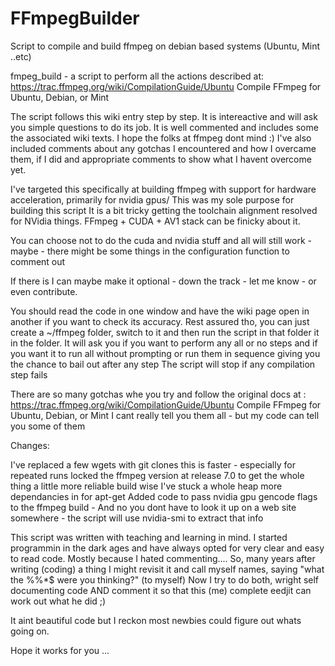 # FFmpegBuilder
Script to compile and build ffmpeg on debian based systems (Ubuntu, Mint ..etc)

fmpeg_build - a script to perform all the actions described at:
https://trac.ffmpeg.org/wiki/CompilationGuide/Ubuntu Compile FFmpeg for Ubuntu, Debian, or Mint

The script follows this wiki entry step by step. 
It is intereactive and will ask you simple questions to do its job. 
It is well commented and includes some the associated wiki texts.
I hope the folks at ffmpeg dont mind :) 
I've also included comments about any gotchas I encountered and how I overcame them, if I did and appropriate comments to show what I havent overcome yet.

I've targeted this specifically at building ffmpeg with support for hardware acceleration, primarily for nvidia gpus/
This was my sole purpose for building this script 
It is a bit tricky getting the toolchain alignment resolved for NVidia things.
FFmpeg + CUDA + AV1 stack can be finicky about it.

You can choose not to do the cuda and nvidia stuff and all will still work 
    - maybe 
    - there might be some things in the configuration function to comment out
    
If there is I can maybe make it optional - down the track - let me know - or even contribute.

You should read the code in one window and have the wiki page open in another if you want to check its accuracy. 
Rest assured tho, you can just create a ~/ffmpeg folder, switch to it and then run the script in that folder it in the folder. 
It will ask you if you want to perform any all or no steps and if you want it to run all without prompting
or run them in sequence giving you the chance to bail out after any step
The script will stop if any compilation step fails

There are so many gotchas whe you try and follow the original docs at :
https://trac.ffmpeg.org/wiki/CompilationGuide/Ubuntu Compile FFmpeg for Ubuntu, Debian, or Mint
I cant really tell you them all - but my code can tell you some of them

Changes:

I've replaced a few wgets with git clones this is faster - especially for repeated runs
locked the ffmpeg version at release 7.0  to get the whole thing a little more reliable build wise
I've stuck a whole heap more dependancies in for apt-get
Added code to pass nvidia gpu gencode flags to the ffmpeg build - And no you dont have to
    look it up on a web site somewhere - the script will use nvidia-smi to extract that info


This script was written with teaching and learning in mind.
I started programmin in the dark ages and have always opted for very clear and easy to read code.
Mostly because I hated commenting....
So, many years after writing (coding) a thing I might revisit it and call myself names, 
saying "what the %%*$ were you thinking?" (to myself)
Now I try to do both, wright self documenting code AND comment it so that this (me) complete eedjit can work out what he did ;)

It aint beautiful code but I reckon most newbies could figure out whats going on.

Hope it works for you ... 
